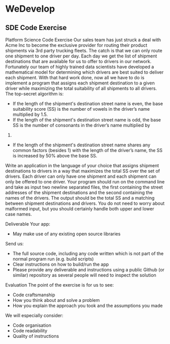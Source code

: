 # WeDevelop

## SDE Code Exercise

Platform Science Code Exercise
Our sales team has just struck a deal with Acme Inc to become the exclusive provider for routing their product shipments via 3rd party trucking
fleets. The catch is that we can only route one shipment to one driver per day.
Each day we get the list of shipment destinations that are available for us to offer to drivers in our network. Fortunately our team of highly trained
data scientists have developed a mathematical model for determining which drivers are best suited to deliver each shipment.
With that hard work done, now all we have to do is implement a program that assigns each shipment destination to a given driver while
maximizing the total suitability of all shipments to all drivers.
The top-secret algorithm is:

- If the length of the shipment's destination street name is even, the base suitability score (SS) is the number of vowels in the driver’s
name multiplied by 1.5.
- If the length of the shipment's destination street name is odd, the base SS is the number of consonants in the driver’s name multiplied by
1.
- If the length of the shipment's destination street name shares any common factors (besides 1) with the length of the driver’s name, the
SS is increased by 50% above the base SS.

Write an application in the language of your choice that assigns shipment destinations to drivers in a way that maximizes the total SS over the set
of drivers. Each driver can only have one shipment and each shipment can only be offered to one driver. Your program should run on the
command line and take as input two newline separated files, the first containing the street addresses of the shipment destinations and the second
containing the names of the drivers. The output should be the total SS and a matching between shipment destinations and drivers. You do not
need to worry about malformed input, but you should certainly handle both upper and lower case names.

Deliverable
Your app:
- May make use of any existing open source libraries

Send us:
- The full source code, including any code written which is not part of the normal program run (e.g. build scripts)
- Clear instructions on how to build/run the app
- Please provide any deliverable and instructions using a public Github (or similar) repository as several people will need to inspect the
solution

Evaluation
The point of the exercise is for us to see:
- Code craftsmanship
- How you think about and solve a problem
- How you explain the approach you took and the assumptions you made

We will especially consider:
- Code organisation
- Code readability
- Quality of instructions
